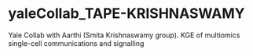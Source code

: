 # yaleCollab_TAPE-KRISHNASWAMY
Yale Collab with Aarthi (Smita Krishnaswamy group). KGE of multiomics single-cell communications and signalling

